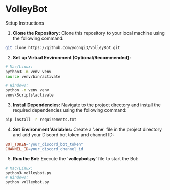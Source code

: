 # VolleyBot

Setup Instructions
1. **Clone the Repository:** Clone this repository to your local machine using the following command:
```bash
git clone https://github.com/yoongi3/VolleyBot.git
```

2. **Set up Virtual Environment (Optional/Recommended):**

```bash
# Mac/Linux:
python3 -m venv venv
source venv/bin/activate

# Windows:
python -m venv venv
venv\Scripts\activate
```
3. **Install Dependencies:** Navigate to the project directory and install the required dependencies using the following command:
```bash
pip install -r requirements.txt
```
4. **Set Environment Variables:** Create a '**.env**' file in the project directory and add your Discord bot token and channel ID:
```makefile
BOT_TOKEN="your_discord_bot_token"
CHANNEL_ID=your_discord_channel_id
```
5. **Run the Bot:** Execute the '**volleybot.py**' file to start the Bot:
```bash 
# Mac/Linux:
python3 volleybot.py
# Windows:
python volleybot.py
```